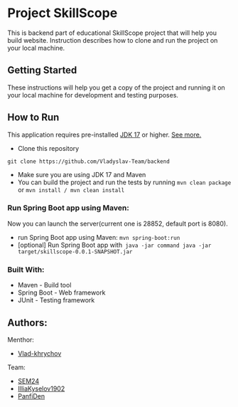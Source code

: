 # Project SkillScope
This is backend part of educational SkillScope project that will help you build website. Instruction describes how to clone and run the project on your local machine. 

## Getting Started
These instructions will help you get a copy of the project and running it on your local machine for development and testing purposes.

## How to Run 

This application requires pre-installed [JDK 17](https://www.oracle.com/java/technologies/javase/jdk17-archive-downloads.html) or higher. [See more.](https://www.oracle.com/java/technologies/downloads/#jdk19-windows)

* Clone this repository
```
git clone https://github.com/Vladyslav-Team/backend
```
* Make sure you are using JDK 17 and Maven
* You can build the project and run the tests by running ```mvn clean package```
or 
```mvn install / mvn clean install```

### Run Spring Boot app using Maven:
Now you can launch the server(current one is 28852, default port is 8080).

* run Spring Boot app using Maven:
```mvn spring-boot:run```
* [optional] Run Spring Boot app with``` java -jar command
java -jar target/skillscope-0.0.1-SNAPSHOT.jar```

### Built With:
* Maven - Build tool
* Spring Boot - Web framework
* JUnit - Testing framework
  
## Authors:

Menthor:
* [Vlad-khrychov](https://github.com/vlad-khrychov)

Team:

* [SEM24](https://github.com/SEM24)
* [IlliaKyselov1902](https://github.com/IlliaKyselov1902)
* [PanfiDen](https://github.com/PanfiDen)